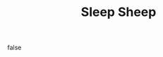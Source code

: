 ---
layout: photo
modal: true
thumb: https://csnapmediahost.github.io/assets1/Thumbs/SleepSheep.jpg
full: https://csnapmediahost.github.io/assets1/Render/SleepSheep.jpg
size: large
ar: landscape
body: false
title: "Sleep Sheep"
tags: animals
---